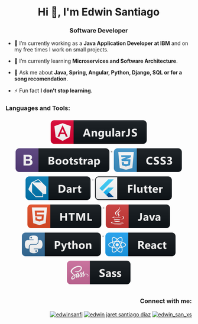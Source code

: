 ## <h1 align="center">Hi 👋, I'm Edwin Santiago</h1>
<h3 align="center">Software Developer</h3>


<!-- <h6 align="center"> Java, Python, C/C++, JavaScript, SQL </h6> -->

 - 🔭 I’m currently working as a **Java Application Developer at IBM** and on my free times I work on small projects.
 
- 🌱 I’m currently learning **Microservices and Software Architecture**.

<!-- 🤝 I’m looking for help to **gain experience and improve my coding.** -->

<!-- - 👨‍💻 All of my projects are available at [https://edwinsanfi.github.io](https://edwinsanfi.github.io) -->

- 💬 Ask me about **Java, Spring, Angular, Python, Django, SQL or for a song recomendation**.

- ⚡ Fun fact **I don't stop learning**.

<!-- Add f1-->
<!-- Add fonts-->

<!-- [![Top Langs](https://github-readme-stats.vercel.app/api/top-langs/?username=edwinsanfi&layout=compact)](https://github.com/anuraghazra/github-readme-stats) -->

<h3 align="left">Languages and Tools:</h3>
<p align="center"> 
 <a href="https://angular.io" target="_blank" rel="noreferrer"> 
  <img src="svg/dev/frameworks/angular.svg" alt="angular" style="vertical-align:top; margin:6px 4px">
 </a>
 <a href="https://getbootstrap.com" target="_blank" rel="noreferrer"> 
  <img src="svg/dev/frameworks/bootstrap.svg" alt="bootstrap" style="vertical-align:top; margin:6px 4px">
 </a> 
 <a href="https://www.w3schools.com/css/" target="_blank" rel="noreferrer"> 
  <img src="svg/dev/languages/css3.svg" alt="css3" style="vertical-align:top; margin:6px 4px">
 </a> 
 <a href="https://dart.dev" target="_blank" rel="noreferrer"> 
  <img src="svg/dev/languages/dart.svg" alt="dart" style="vertical-align:top; margin:6px 4px">
 </a> 
 <a href="https://flutter.dev" target="_blank" rel="noreferrer"> 
  <img src="svg/dev/frameworks/flutter.svg" alt="flutter" style="vertical-align:top; margin:6px 4px">
 </a> 
 <a href="https://www.w3.org/html/" target="_blank" rel="noreferrer"> 
  <img src="svg/dev/languages/html.svg" alt="html" style="vertical-align:top; margin:6px 4px">
 </a> 
 <a href="https://www.java.com" target="_blank" rel="noreferrer"> 
  <img src="svg/dev/languages/java.svg" alt="java" style="vertical-align:top; margin:6px 4px">
 </a> 
 <a href="https://www.python.org" target="_blank" rel="noreferrer"> 
  <img src="svg/dev/languages/python.svg" alt="python" style="vertical-align:top; margin:6px 4px">
 </a> 
 <a href="https://www.react.org" target="_blank" rel="noreferrer"> 
  <img src="svg/dev/frameworks/react.svg" alt="react" style="vertical-align:top; margin:6px 4px">
 </a> 
 <a href="https://sass-lang.com" target="_blank" rel="noreferrer"> 
  <img src="svg/dev/languages/sass.svg" alt="sass" style="vertical-align:top; margin:6px 4px">
 </a>
</p>

 ## <h3 align="right">Connect with me:</h3>
<p align="right">
<a href="https://twitter.com/edwinsanfi" target="blank"> <img align="center" src="https://raw.githubusercontent.com/rahuldkjain/github-profile-readme-generator/master/src/images/icons/Social/twitter.svg" alt="edwinsanfi" height="30" width="40" /></a>
<a href="https://www.linkedin.com/in/edwin-san/" target="blank"> <img align="center" src="https://raw.githubusercontent.com/rahuldkjain/github-profile-readme-generator/master/src/images/icons/Social/linked-in-alt.svg" alt="edwin jaret santiago díaz" height="30" width="40" /></a>
<a href="https://instagram.com/edwin_san_xs" target="blank"> <img align="center" src="https://raw.githubusercontent.com/rahuldkjain/github-profile-readme-generator/master/src/images/icons/Social/instagram.svg" alt="edwin_san_xs" height="30" width="40" /></a>
</p>

